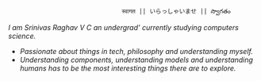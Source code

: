                                     स्वागत || いらっしゃいませ || స్వాగతం

*I am Srinivas Raghav V C an undergrad' currently studying computers science.*
- *Passionate about things in tech, philosophy and understanding myself.*
- *Understanding components, understanding models and understanding humans has to be the most interesting things there are to explore.*